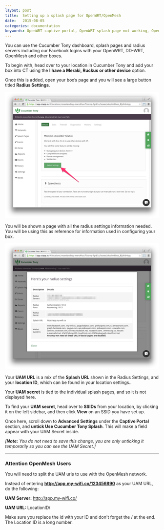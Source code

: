 ```yaml
---
layout: post
title:  Setting up a splash page for OpenWRT/OpenMesh
date:   2015-08-05
categories: documentation
keywords: OpenWRT captive portal, OpenWRT splash page not working, OpenWRT splash page template, OpenWRT splash page free, OpenWRT splash page html, OpenWRT splash page hosting, OpenMesh captive portal, OpenMesh splash page not working, OpenMesh splash page template, OpenMesh splash page free, OpenMesh splash page html, OpenMesh splash page hosting, DD-WRT
---
```


You can use the Cucumber Tony dashboard, splash pages and radius servers including our Facebook logins with your OpenWRT, DD-WRT, OpenMesh and other boxes.

To begin with, head over to your location in Cucumber Tony and add your box into CT using the <b>I have a Meraki, Ruckus or other device</b> option.

Once this is added, open your box’s page and you will see a large button titled <b>Radius Settings</b>.

<div class="mdl-typography--text-center">
<img src="/images/community/tutorials/openwrt-guide/radius-button.png">
</div>

You will be shown a page with all the radius settings information needed. You will be using this as reference for information used in configuring your box.

<div class="mdl-typography--text-center">
<img src="/images/community/tutorials/openwrt-guide/radius-settings.png">
</div>

Your <b>UAM URL</b> is a mix of the <b>Splash URL</b> shown in the Radius Settings, and your <b>location ID</b>, which can be found in your location settings..

Your <b>UAM secret</b> is tied to the individual splash pages, and so it is not displayed here.

To find your <b>UAM secret</b>, head over to <b>SSIDs</b> from your location, by clicking it on the left sidebar, and then click <b>View</b> on an SSID you have set up.

Once here, scroll down to <b>Advanced Settings</b> under the <b>Captive Portal</b> section, and <b>untick Use Cucumber Tony Splash</b>. This will make a field appear with your UAM Secret inside.

<i>[<b>Note:</b> You do not need to save this change, you are only unticking it temporarily so you can see the UAM Secret.]</i>

<hr>

<h3>Attention OpenMesh Users</h3>

You will need to split the UAM urls to use with the OpenMesh network.

Instead of entering <b>http://app.my-wifi.co/123456890</b> as your UAM URL, do the following:

<b>UAM Server:</b>  http://app.my-wifi.co/

<b>UAM URL:</b>  LocationID/

Make sure you replace the id with your ID and don't forget the / at the end. The Location ID is a long number.
